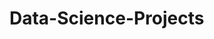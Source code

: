 # Data-Science-Projects 
  
  
     
 
    
    
      
       
        
       
   
   
      
 
  
 
 
 
